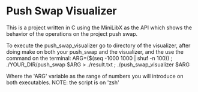 # Push Swap Visualizer
This is a project written in C using the MiniLibX as the API which shows the behavior of the operations on the project push swap.

To execute the push_swap_visualizer go to directory of  the visualizer, after doing make on both your push_swap and the visualizer, and the use the command on the terminal:
ARG=($(seq -1000 1000 | shuf -n 100)) ; ./YOUR_DIR/push_swap $ARG > ./result.txt ; ./push_swap_visualizer $ARG

Where the 'ARG' variable as the range of numbers you will introduce on both executables.
NOTE: the script is on 'zsh'
